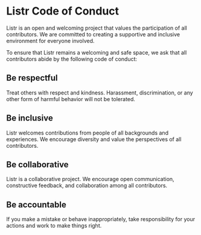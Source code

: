 # **Listr Code of Conduct**

Listr is an open and welcoming project that values the participation of all contributors. We are committed to creating a supportive and inclusive environment for everyone involved.

To ensure that Listr remains a welcoming and safe space, we ask that all contributors abide by the following code of conduct:

## **Be respectful**

Treat others with respect and kindness. Harassment, discrimination, or any other form of harmful behavior will not be tolerated.

## **Be inclusive**

Listr welcomes contributions from people of all backgrounds and experiences. We encourage diversity and value the perspectives of all contributors.

## **Be collaborative**

Listr is a collaborative project. We encourage open communication, constructive feedback, and collaboration among all contributors.

## **Be accountable**

If you make a mistake or behave inappropriately, take responsibility for your actions and work to make things right.
